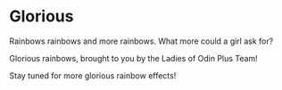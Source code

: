 ﻿# Glorious 
Rainbows rainbows and more rainbows. What more could a girl ask for?

Glorious rainbows, brought to you by the Ladies of Odin Plus Team!

Stay tuned for more glorious rainbow effects!